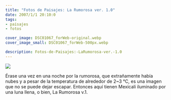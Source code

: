 ```yaml
---
title: "Fotos de Paisajes: La Rumorosa ver. 1.0"
date: 2007/1/1 20:10:0
tags: 
- paisajes
- fotos

cover_image: DSC01067_forWeb-original.webp
cover_image_small: DSC01067_forWeb-500px.webp

description: Fotos-de-Paisajes:-LaRumorosa-ver.-1.0
---
```



[![](DSC01067_forWeb)](DSC01067_forWeb-original.webp)

Érase una vez en una noche por la rumorosa, que extrañamente había nubes y a pesar de la temperatura de alrededor de 2~3 °C, es una imagen que no se puede dejar escapar. Entonces aquí tienen Mexicali iluminado por una luna llena, o bien, La Rumorosa v.1.
